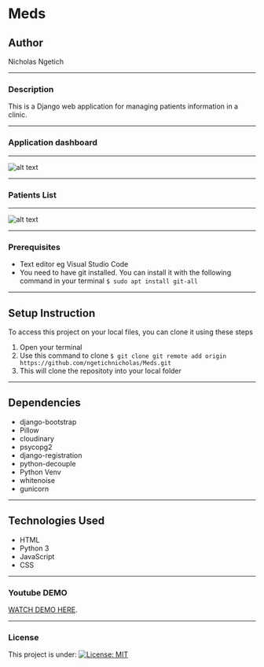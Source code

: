 # Meds
## Author
Nicholas Ngetich
*****
### Description
This is a Django web application for managing patients information in a clinic.
*****
### Application dashboard
*****
![alt text](https://res.cloudinary.com/dbos9xidr/image/upload/v1627642150/screencapture-127-0-0-1-8000-2021-07-30-13_46_20_mjfamv.png)
*****
### Patients List
*****
![alt text](https://res.cloudinary.com/dbos9xidr/image/upload/v1627642150/screencapture-127-0-0-1-8000-patients-2021-07-30-13_46_53_i0ftcr.png)
*****
### Prerequisites
* Text editor eg Visual Studio Code
* You need to have git installed. You can install it with the following command in your terminal
`$ sudo apt install git-all`
*****
## Setup Instruction
To access this project on your local files, you can clone it using these steps
1. Open your terminal
1. Use this command to clone `$ git clone git remote add origin https://github.com/ngetichnicholas/Meds.git`
1. This will clone the repositoty into your local folder
*****
## Dependencies
* django-bootstrap
* Pillow
* cloudinary
* psycopg2
* django-registration
* python-decouple
* Python Venv
* whitenoise
* gunicorn
*****
## Technologies Used
* HTML
* Python 3
* JavaScript
* CSS
******
### Youtube DEMO
 [WATCH  DEMO HERE](https://youtu.be/SCUnc7i7-Yg).
*****
### License
This project is under:
[![License: MIT](https://img.shields.io/badge/License-MIT-yellow.svg)](/LICENSE)

